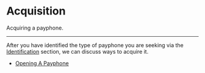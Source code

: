 
# Acquisition

Acquiring a payphone.

---

After you have identified the type of payphone you are seeking via the [Identification](../identification/README.md) section, we can discuss ways to acquire it.


- [Opening A Payphone](opening-a-payphone.md)
